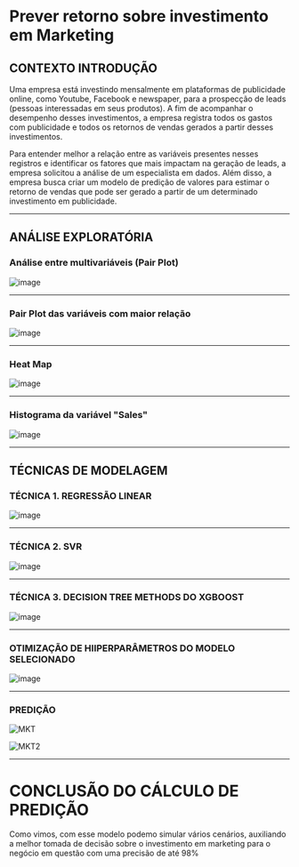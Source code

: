 # Prever retorno sobre investimento em Marketing

## CONTEXTO INTRODUÇÃO
Uma empresa está investindo mensalmente em plataformas de publicidade online, como Youtube, Facebook e newspaper, para a prospecção de leads (pessoas interessadas em seus produtos). A fim de acompanhar o desempenho desses investimentos, a empresa registra todos os gastos com publicidade e todos os retornos de vendas gerados a partir desses investimentos.

Para entender melhor a relação entre as variáveis presentes nesses registros e identificar os fatores que mais impactam na geração de leads, a empresa solicitou a análise de um especialista em dados. Além disso, a empresa busca criar um modelo de predição de valores para estimar o retorno de vendas que pode ser gerado a partir de um determinado investimento em publicidade.

---------------

## ANÁLISE EXPLORATÓRIA

### Análise entre multivariáveis (Pair Plot)
![image](https://github.com/user-attachments/assets/d99be220-1585-44cf-b855-c645d3981c22)

---------------

### Pair Plot das variáveis com maior relação
![image](https://github.com/user-attachments/assets/f040766c-6ffb-40af-a10d-2654628f09b7)

---------------

### Heat Map
![image](https://github.com/user-attachments/assets/fda0a50d-88c5-4f94-8110-d0ec6fe643fc)

---------------

### Histograma da variável "Sales"
![image](https://github.com/user-attachments/assets/4f07d3d4-b121-472b-822b-4e251370c2ac)

---------------

## TÉCNICAS DE MODELAGEM

### TÉCNICA 1. REGRESSÃO LINEAR
![image](https://github.com/user-attachments/assets/a2530026-2257-45c0-9743-836ef6533954)

---------------

### TÉCNICA 2. SVR
![image](https://github.com/user-attachments/assets/a3b399c6-7c1f-46b4-aa42-f4c75710eeb9)

---------------

### TÉCNICA 3. DECISION TREE METHODS DO XGBOOST
![image](https://github.com/user-attachments/assets/eeebcc9e-df96-4e8a-b39f-bc5674179c03)

---------------

### OTIMIZAÇÃO DE HIIPERPARÂMETROS DO MODELO SELECIONADO
![image](https://github.com/user-attachments/assets/da417f70-5924-496e-8a4d-94e88db1d84d)

---------------

### PREDIÇÃO

![MKT](https://github.com/user-attachments/assets/afb91b07-3d47-4372-ab06-86ea1fa94d71)

![MKT2](https://github.com/user-attachments/assets/996ec41a-c6e1-43d0-8ccd-5c8ea50b8616)

---------------

# CONCLUSÃO DO CÁLCULO DE PREDIÇÃO
Como vimos, com esse modelo podemo simular vários cenários, auxiliando a melhor tomada de decisão sobre o investimento em marketing para o negócio em questão com uma precisão de até 98%
